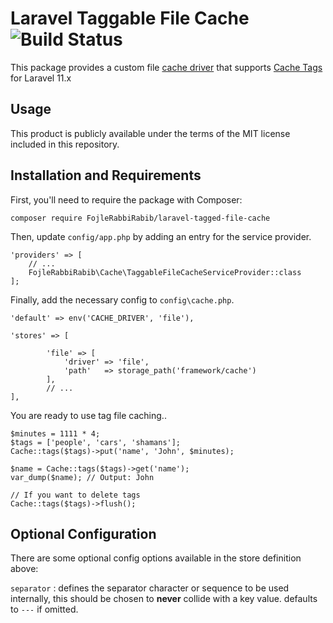 # Laravel Taggable File Cache ![Build Status](https://github.com/FojleRabbiRabib/laravel-tagged-file-cache/actions/workflows/laravel.yml/badge.svg?branch=master)

This package provides a custom file [cache driver](https://laravel.com/docs/11.x/cache#adding-custom-cache-drivers) that supports [Cache Tags](https://laravel.com/api/11.x/Illuminate/Support/Facades/Cache.html#method_tags) for Laravel 11.x

## Usage
This product is publicly available under the terms of the MIT license included in this repository. 

## Installation and Requirements
First, you'll need to require the package with Composer:
```
composer require FojleRabbiRabib/laravel-tagged-file-cache
```

Then, update `config/app.php` by adding an entry for the service provider.
```
'providers' => [
    // ...
    FojleRabbiRabib\Cache\TaggableFileCacheServiceProvider::class
];
```
Finally, add the necessary config to  `config\cache.php`. 

```
'default' => env('CACHE_DRIVER', 'file'),

'stores' => [

		'file' => [
			'driver' => 'file',
			'path'   => storage_path('framework/cache')
		],
		// ...
],
```

You are ready to use tag file caching..
```
$minutes = 1111 * 4;
$tags = ['people', 'cars', 'shamans'];
Cache::tags($tags)->put('name', 'John', $minutes);

$name = Cache::tags($tags)->get('name');
var_dump($name); // Output: John

// If you want to delete tags
Cache::tags($tags)->flush();
```


## Optional Configuration
There are some optional config options available in the store definition above:

`separator` : defines the separator character or sequence to be used internally, this should be chosen to **never** collide with a key value. defaults to `---` if omitted.

